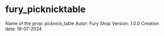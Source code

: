 # fury_picknicktable
Name of the prop: picknick_table Autor: Fury Shop Version: 1.0.0 Creation date: 18-07-2024
